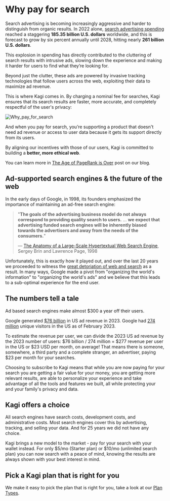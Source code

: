 # Why pay for search

Search advertising is becoming increasingly aggressive and harder to distinguish from organic results. In 2022 alone, [search advertising spending](https://www.statista.com/statistics/267056/paid-search-advertising-expenditure-worldwide/) reached a staggering **185.35 billion U.S. dollars** worldwide, and this is forecast to grow by six percent annually until 2028, hitting nearly **261 billion U.S. dollars**. 

This explosion in spending has directly contributed to the cluttering of search results with intrusive ads, slowing down the experience and making it harder for users to find what they’re looking for. 

Beyond just the clutter, these ads are powered by invasive tracking technologies that follow users across the web, exploiting their data to maximize ad revenue. 

This is where Kagi comes in. By charging a nominal fee for searches, Kagi ensures that its search results are faster, more accurate, and completely respectful of the user's privacy:

![Why_pay_for_search](https://github.com/user-attachments/assets/432547a3-5c21-40ac-b878-36117af00fae)

And when you pay for search, you’re supporting a product that doesn't need ad revenue or access to user data because it gets its support directly from its users. 

By aligning our incentives with those of our users, Kagi is committed to building a **better, more ethical web**.

You can learn more in [The Age of PageRank is Over](https://blog.kagi.com/age-pagerank-over) post on our blog.

## Ad-supported search engines & the future of the web

In the early days of Google, in 1998, its founders emphasized the importance of maintaining an ad-free search engine:

> "**The goals of the advertising business model do not always correspond to providing quality search to users.** ...  **we expect that advertising funded search engines will be inherently biased towards the advertisers and away from the needs of the consumers.**"
>
> — [The Anatomy of a Large-Scale Hypertextual Web Search Engine](http://infolab.stanford.edu/pub/papers/google.pdf), Sergey Brin and Lawrence Page, 1998

Unfortunately, this is exactly how it played out, and over the last 20 years we proceeded to witness the [great detoriation of web and search](https://blog.kagi.com/age-pagerank-over) as a result. In many ways, Google made a pivot from "organizing the world's information" to "organizing the world's ads" and we believe that this leads to a sub-optimal experience for the end user.

## The numbers tell a tale

Ad based search engines make almost $300 a year off their users. 

Google generated [$76 billion](https://www.statista.com/statistics/469821/google-annual-ad-revenue-usa/) in US ad revenue in 2023. Google had [274 million](https://www.statista.com/topics/1001/google/) unique visitors in the US as of February 2023.

To estimate the revenue per user, we can divide the 2023 US ad revenue by the 2023 number of users: $76 billion / 274 million = $277 revenue per user in the US or $23 USD per month, on average! That means there is someone, somewhere, a third party and a complete stranger, an advertiser, paying $23 per month for your searches. 

Choosing to subscribe to Kagi means that while you are now paying for your search you are getting a fair value for your money, you are getting more relevant results, are able to personalize your experience and take advantage of all the tools and features we built, all while protecting your and your family's privacy and data.

## Kagi offers a choice

All search engines have search costs, development costs, and administrative costs. Most search engines cover this by advertising, tracking, and selling your data. And for 25 years we did not have any choice.

Kagi brings a new model to the market - pay for your search with your wallet instead. For only $5/mo (Starter plan) or $10/mo (unlimited search plan) you can now search with a peace of mind, knowing the results are always shown with your best interest in mind.

## Pick a Kagi plan that is right for you

We make it easy to pick the plan that is right for you, take a look at our [Plan Types](../plans/plan-types.md).
